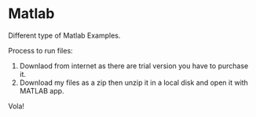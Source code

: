 # Matlab

Different type of Matlab Examples.

Process to run files:
1. Downlaod from internet as there are trial version you have to purchase it.
2. Download my files as a zip then unzip it in a local disk and open it with MATLAB app.

Vola!
